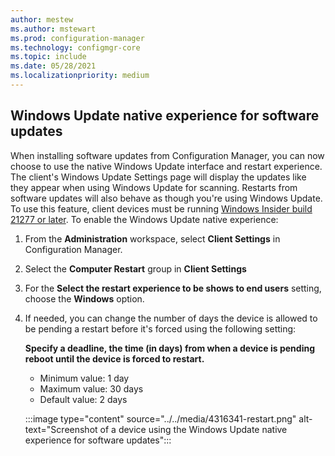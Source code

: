 ```yaml
---
author: mestew
ms.author: mstewart
ms.prod: configuration-manager
ms.technology: configmgr-core
ms.topic: include
ms.date: 05/28/2021
ms.localizationpriority: medium
---
```


## <a name="bkmk_wu"></a> Windows Update native experience for software updates
<!--4316341-->
When installing software updates from Configuration Manager, you can now choose to use the native Windows Update interface and restart experience. The client's Windows Update Settings page will display the updates like they appear when using Windows Update for scanning. Restarts from software updates will also behave as though you're using Windows Update. To use this feature, client devices must be running [Windows Insider build 21277 or later](/windows-insider/active-dev-branch#build-21277). To enable the Windows Update native experience:

1. From the **Administration** workspace, select **Client Settings** in Configuration Manager.
1. Select the **Computer Restart** group in **Client Settings**
1. For the **Select the restart experience to be shows to end users** setting, choose the **Windows** option.
1. If needed, you can change the number of days the device is allowed to be pending a restart before it's forced using the following setting:
   
   **Specify a deadline, the time (in days) from when a device is pending reboot until the device is forced to restart.**
   - Minimum value: 1 day
   - Maximum value: 30 days
   - Default value: 2 days

   :::image type="content" source="../../media/4316341-restart.png" alt-text="Screenshot of a device using the Windows Update native experience for software updates":::
